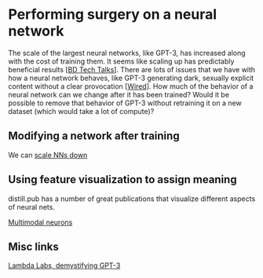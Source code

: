 # Performing surgery on a neural network

The scale of the largest neural networks, like GPT-3, has increased along with the cost of training them. It seems like scaling up has predictably beneficial results [[BD Tech Talks](https://bdtechtalks.com/2019/11/25/ai-research-neural-networks-compute-costs/)]. There are lots of issues that we have with how a neural network behaves, like GPT-3 generating dark, sexually explicit content without a clear provocation [[Wired](https://www.wired.com/story/ai-fueled-dungeon-game-got-much-darker/)]. How much of the behavior of a neural network can we change after it has been trained? Would it be possible to remove that behavior of GPT-3 without retraining it on a new dataset (which would take a lot of compute)?

## Modifying a network after training

We can [scale NNs down](https://www.technologyreview.com/2019/05/10/135426/a-new-way-to-build-tiny-neural-networks-could-create-powerful-ai-on-your-phone/) 

## Using feature visualization to assign meaning

distill.pub has a number of great publications that visualize different aspects of neural nets.

[Multimodal neurons](https://distill.pub/2021/multimodal-neurons/) 

## Misc links

[Lambda Labs, demystifying GPT-3](https://lambdalabs.com/blog/demystifying-gpt-3/)
